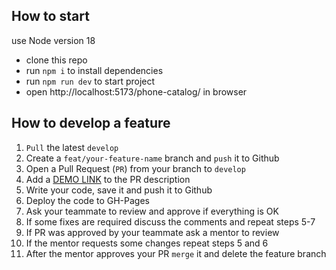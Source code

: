 ## How to start

use Node version 18

- clone this repo
- run `npm i` to install dependencies
- run `npm run dev` to start project
- open http://localhost:5173/phone-catalog/ in browser

## How to develop a feature

1. `Pull` the latest `develop`
1. Create a `feat/your-feature-name` branch and `push` it to Github
1. Open a Pull Request (`PR`) from your branch to `develop`
1. Add a [DEMO LINK](https://kshepetska.github.io/phone-catalog/) to the PR description
1. Write your code, save it and push it to Github
1. Deploy the code to GH-Pages
1. Ask your teammate to review and approve if everything is OK
1. If some fixes are required discuss the comments and repeat steps 5-7
1. If PR was approved by your teammate ask a mentor to review
1. If the mentor requests some changes repeat steps 5 and 6
1. After the mentor approves your PR `merge` it and delete the feature branch
